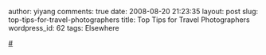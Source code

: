 author: yiyang
comments: true
date: 2008-08-20 21:23:35
layout: post
slug: top-tips-for-travel-photographers
title: Top Tips for Travel Photographers
wordpress_id: 62
tags: Elsewhere

[#](http://fyi.oreilly.com/2008/08/so-you-want-to-be-a-travel-pho.html)
